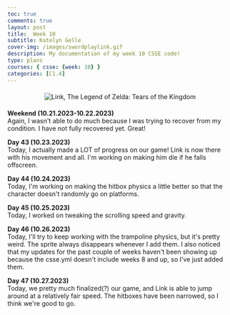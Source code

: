 ```yaml
---
toc: true
comments: true
layout: post
title:  Week 10
subtitle: Katelyn Gelle
cover-img: /images/swordplaylink.gif
description: My documentation of my week 10 CSSE code!
type: plans
courses: { csse: {week: 10} }
categories: [C1.4]
---
```


<div style="text-align: center; margin-top: 20px; margin-bottom: 20px;">
  <img src="{{site.baseurl}}/images/NOOOOlink.gif" alt="Link, The Legend of Zelda: Tears of the Kingdom" />
</div>  

**Weekend (10.21.2023-10.22.2023)**  
Again, I wasn't able to do much because I was trying to recover from my condition. I have not fully recovered yet. Great!

**Day 43 (10.23.2023)**  
Today, I actually made a LOT of progress on our game! Link is now there with his movement and all. I'm working on making him die if he falls offscreen.  

**Day 44 (10.24.2023)**  
Today, I'm working on making the hitbox physics a little better so that the character doesn't randomly go on platforms.  

**Day 45 (10.25.2023)**  
Today, I worked on tweaking the scrolling speed and gravity.  

**Day 46 (10.26.2023)**  
Today, I'll try to keep working with the trampoline physics, but it's pretty weird. The sprite always disappears whenever I add them.
I also noticed that my updates for the past couple of weeks haven't been showing up because the csse.yml doesn't include weeks 8 and up, so I've just added them.  

**Day 47 (10.27.2023)**  
Today, we pretty much finalized(?) our game, and Link is able to jump around at a relatively fair speed. The hitboxes have been narrowed, so I think we're good to go.